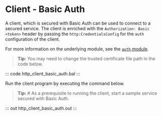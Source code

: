 # Client - Basic Auth

A client, which is secured with Basic Auth can be used to connect to a secured service. The client is enriched with the `Authorization: Basic <token>` header by passing the `http:CredentialsConfig` for the `auth` configuration of the client.

For more information on the underlying module, see the [`auth` module](https://lib.ballerina.io/ballerina/auth/latest/).

>**Tip:** You may need to change the trusted certificate file path in the code below.

::: code http_client_basic_auth.bal :::

Run the client program by executing the command below.

>**Tip:** # As a prerequisite to running the client, start a sample service secured with Basic Auth.

::: out http_client_basic_auth.out :::

